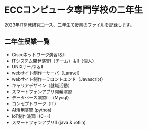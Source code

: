 # ECCコンピュータ専門学校の二年生

2023年IT開発研究コース、二年生で授業のファイルを記録します。

## 二年生授業一覧

* Ciscoネットワーク演習I＆II
* ITシステム開発演習I（チーム）＆II（個人）
* UNIXサーバI＆II
* webサイト制作ーサーバ（Laravel）
* webサイト制作ーフロントエンド（Javascript）
* キャリアデザイン（就職活動）
* スマートフォンアプリ開発演習
* データベース演習II　（Mysql）
* コンセプトワーク（IT）
* AI活用演習 (python) 
* IoT制作演習II (C++)
* スマートフォンアプリII (java & kotlin)
